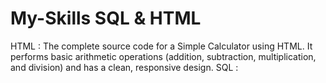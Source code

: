 # My-Skills SQL & HTML

HTML : The complete source code for a Simple Calculator using HTML. It performs basic arithmetic operations (addition, subtraction, multiplication, and division) and has a clean, responsive design.
SQL : 


